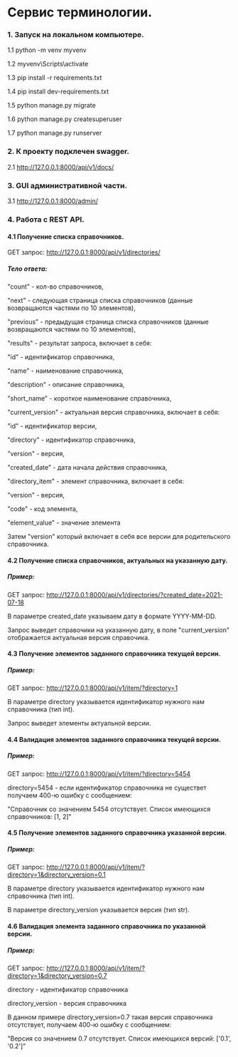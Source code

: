# Сервис терминологии.

### 1. Запуск на локальном компьютере.

1.1 python -m venv myvenv

1.2 myvenv\Scripts\activate

1.3 pip install -r requirements.txt

1.4 pip install dev-requirements.txt

1.5 python manage.py migrate

1.6 python manage.py createsuperuser

1.7 python manage.py runserver

### 2. К проекту подклечен swagger.

2.1 http://127.0.0.1:8000/api/v1/docs/

### 3. GUI административной части.

3.1 http://127.0.0.1:8000/admin/

### 4. Работа с REST API.

#### 4.1 Получение списка справочников.

GET запрос: http://127.0.0.1:8000/api/v1/directories/

##### Тело ответа:

"count" - кол-во справочников,

"next" - следующая страница списка справочников (данные возвращаются частями по 10 элементов),

"previous" - предыдущая страница списка справочников (данные возвращаются частями по 10 элементов),

"results" - результат запроса, включает в себя:

"id" - идентификатор справочника,

"name" - наименование справочника,

"description" - описание справочника,

"short_name" - короткое наименование справочника,

"current_version" - актуальная версия справочника, включает в себя:

"id" - идентификатор версии,

"directory" - идентификатор справочника,

"version" - версия,

"created_date" - дата начала действия справочника,

"directory_item" - элемент справочника, включает в себя:

"version" - версия,

"code" - код элемента,

"element_value" - значение элемента

Затем "version" который включает в себя все версии для родительского справочника.

#### 4.2 Получение списка справочников, актуальных на указанную дату.

##### Пример:

GET запрос: http://127.0.0.1:8000/api/v1/directories/?created_date=2021-07-18

В параметре created_date указываем дату в формате YYYY-MM-DD.

Запрос выведет справочики на указанную дату, в поле "current_version" отображается актуальная версия справочика.

#### 4.3 Получение элементов заданного справочника текущей версии.

##### Пример:

GET запрос: http://127.0.0.1:8000/api/v1/item/?directory=1

В параметре directory указывается идентификатор нужного нам справочника (тип int).

Запрос выведет элементы актуальной версии.

#### 4.4 Валидация элементов заданного справочника текущей версии.

##### Пример: 

GET запрос: http://127.0.0.1:8000/api/v1/item/?directory=5454

directory=5454 - если идентификатор справочника не существет получаем 400-ю ошибку с сообщением:

"Справочник со значением 5454 отсутствует. Список имеющихся справочников: [1, 2]"

#### 4.5 Получение элементов заданного справочника указанной версии.

##### Пример: 

GET запрос: http://127.0.0.1:8000/api/v1/item/?directory=1&directory_version=0.1

В параметре directory указывается идентификатор нужного нам справочника (тип int).

В параметре directory_version указывается версия (тип str).

#### 4.6 Валидация элемента заданного справочника по указанной версии.

##### Пример: 

GET запрос: http://127.0.0.1:8000/api/v1/item/?directory=1&directory_version=0.7

directory - идентификатор справочника

directory_version - версия справочника

В данном примере directory_version=0.7 такая версия справочника отсутствует, получаем 400-ю ошибку с сообщением:

"Версия со значением 0.7 отсутствует. Список имеющихся версий: ['0.1', '0.2']"

